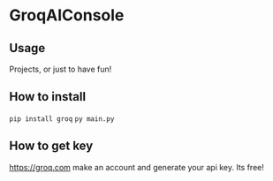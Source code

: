 # GroqAIConsole

## Usage
Projects, or just to have fun!

## How to install
```pip install groq``` 
```py main.py```

## How to get key

https://groq.com make an account and generate your api key. Its free!
